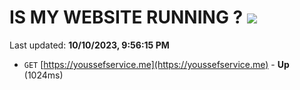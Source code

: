 # IS MY WEBSITE RUNNING ? [![](https://img.shields.io/static/v1?label=Sponsor&message=%E2%9D%A4&logo=GitHub&color=%23fe8e86)](https://github.com/sponsors/<username>)

Last updated: **10/10/2023, 9:56:15 PM**

- `GET` [https://youssefservice.me](https://youssefservice.me) - **Up** (1024ms)
